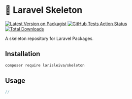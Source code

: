 # 🦴 Laravel Skeleton

[![Latest Version on Packagist](https://img.shields.io/packagist/v/lorisleiva/skeleton.svg)](https://packagist.org/packages/lorisleiva/skeleton)
[![GitHub Tests Action Status](https://img.shields.io/github/workflow/status/lorisleiva/skeleton/Tests?label=tests)](https://github.com/lorisleiva/skeleton/actions?query=workflow%3ATests+branch%3Amain)
[![Total Downloads](https://img.shields.io/packagist/dt/lorisleiva/skeleton.svg)](https://packagist.org/packages/lorisleiva/skeleton)

A skeleton repository for Laravel Packages.

## Installation

```bash
composer require lorisleiva/skeleton
```

## Usage

``` php
//
```
